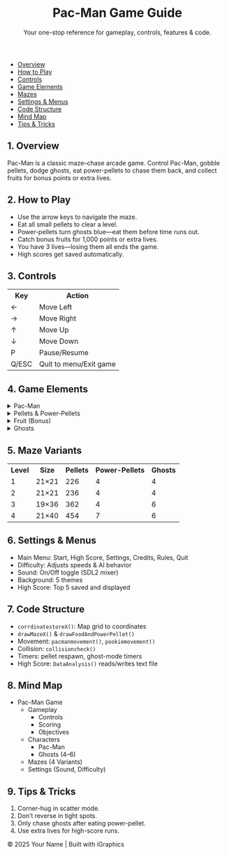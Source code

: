 <!-- index.html -->
<!DOCTYPE html>
<html lang="en">
<head>
  <meta charset="UTF-8">
  <title>Pac-Man Game Guide</title>
  <link rel="stylesheet" href="styles.css">
</head>
<body>
  <header>
    <h1>Pac-Man Game Guide</h1>
    <p>Your one-stop reference for gameplay, controls, features & code.</p>
  </header>

  <nav>
    <ul>
      <li><a href="#overview">Overview</a></li>
      <li><a href="#how-to-play">How to Play</a></li>
      <li><a href="#controls">Controls</a></li>
      <li><a href="#elements">Game Elements</a></li>
      <li><a href="#mazes">Mazes</a></li>
      <li><a href="#settings">Settings & Menus</a></li>
      <li><a href="#structure">Code Structure</a></li>
      <li><a href="#mindmap">Mind Map</a></li>
      <li><a href="#tips">Tips & Tricks</a></li>
    </ul>
  </nav>

  <section id="overview">
    <h2>1. Overview</h2>
    <p>Pac-Man is a classic maze–chase arcade game. Control Pac-Man, gobble pellets, dodge ghosts, eat power-pellets to chase them back, and collect fruits for bonus points or extra lives.</p>
  </section>

  <section id="how-to-play">
    <h2>2. How to Play</h2>
    <ul>
      <li>Use the arrow keys to navigate the maze.</li>
      <li>Eat all small pellets to clear a level.</li>
      <li>Power-pellets turn ghosts blue—eat them before time runs out.</li>
      <li>Catch bonus fruits for 1,000 points or extra lives.</li>
      <li>You have 3 lives—losing them all ends the game.</li>
      <li>High scores get saved automatically.</li>
    </ul>
  </section>

  <section id="controls">
    <h2>3. Controls</h2>
    <table>
      <tr><th>Key</th><th>Action</th></tr>
      <tr><td>←</td><td>Move Left</td></tr>
      <tr><td>→</td><td>Move Right</td></tr>
      <tr><td>↑</td><td>Move Up</td></tr>
      <tr><td>↓</td><td>Move Down</td></tr>
      <tr><td>P</td><td>Pause/Resume</td></tr>
      <tr><td>Q/ESC</td><td>Quit to menu/Exit game</td></tr>
    </table>
  </section>

  <section id="elements">
    <h2>4. Game Elements</h2>
    <details>
      <summary>Pac-Man</summary>
      <p>A yellow circle you control. Animates as it moves.</p>
    </details>
    <details>
      <summary>Pellets & Power-Pellets</summary>
      <ul>
        <li>Regular: 10 points</li>
        <li>Power: 50 points + ghosts blue</li>
      </ul>
    </details>
    <details>
      <summary>Fruit (Bonus)</summary>
      <p>Appears randomly. Grants 1,000 points or extra life.</p>
    </details>
    <details>
      <summary>Ghosts</summary>
      <ul>
        <li><strong>Blinky</strong> (Red): Direct chase</li>
        <li><strong>Pinky</strong> (Pink): Ambush ahead</li>
        <li><strong>Inky</strong> (Cyan): Unpredictable</li>
        <li><strong>Clyde</strong> (Orange): Alternates chase/scatter</li>
        <li><strong>Donky & Rinky</strong>: Extra ghosts on bigger mazes</li>
      </ul>
      <p>Modes: Scatter, Chase, Frightened (blue), Elroy (fast mode at high score).</p>
    </details>
  </section>

  <section id="mazes">
    <h2>5. Maze Variants</h2>
    <table>
      <tr>
        <th>Level</th><th>Size</th><th>Pellets</th><th>Power-Pellets</th><th>Ghosts</th>
      </tr>
      <tr><td>1</td><td>21×21</td><td>226</td><td>4</td><td>4</td></tr>
      <tr><td>2</td><td>21×21</td><td>236</td><td>4</td><td>4</td></tr>
      <tr><td>3</td><td>19×36</td><td>362</td><td>4</td><td>6</td></tr>
      <tr><td>4</td><td>21×40</td><td>454</td><td>7</td><td>6</td></tr>
    </table>
  </section>

  <section id="settings">
    <h2>6. Settings & Menus</h2>
    <ul>
      <li>Main Menu: Start, High Score, Settings, Credits, Rules, Quit</li>
      <li>Difficulty: Adjusts speeds & AI behavior</li>
      <li>Sound: On/Off toggle (SDL2 mixer)</li>
      <li>Background: 5 themes</li>
      <li>High Score: Top 5 saved and displayed</li>
    </ul>
  </section>

  <section id="structure">
    <h2>7. Code Structure</h2>
    <ul>
      <li><code>corrdinatestoreX()</code>: Map grid to coordinates</li>
      <li><code>drawMazeX()</code> & <code>drawFoodAndPowerPellet()</code></li>
      <li>Movement: <code>pacmanmovement()</code>, <code>pookiemovement()</code></li>
      <li>Collision: <code>collisioncheck()</code></li>
      <li>Timers: pellet respawn, ghost-mode timers</li>
      <li>High Score: <code>DataAnalysis()</code> reads/writes text file</li>
    </ul>
  </section>

  <section id="mindmap">
    <h2>8. Mind Map</h2>
    <article class="mindmap">
      <ul>
        <li>Pac-Man Game
          <ul>
            <li>Gameplay
              <ul>
                <li>Controls</li>
                <li>Scoring</li>
                <li>Objectives</li>
              </ul>
            </li>
            <li>Characters
              <ul>
                <li>Pac-Man</li>
                <li>Ghosts (4–6)</li>
              </ul>
            </li>
            <li>Mazes (4 Variants)</li>
            <li>Settings (Sound, Difficulty)</li>
          </ul>
        </li>
      </ul>
    </article>
  </section>

  <section id="tips">
    <h2>9. Tips & Tricks</h2>
    <ol>
      <li>Corner-hug in scatter mode.</li>
      <li>Don’t reverse in tight spots.</li>
      <li>Only chase ghosts after eating power-pellet.</li>
      <li>Use extra lives for high-score runs.</li>
    </ol>
  </section>

  <footer>
    <p>© 2025 Your Name | Built with iGraphics</p>
  </footer>
</body>
</html>
